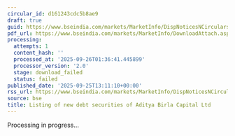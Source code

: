 ```yaml
---
circular_id: d161243cdc5b8ae9
draft: true
guid: https://www.bseindia.com/markets/MarketInfo/DispNoticesNCirculars.aspx?Noticeid={93AD1BB3-E80C-45CD-9D59-25DFE824361C}&noticeno=20250925-46&dt=09/25/2025&icount=46&totcount=65&flag=0
pdf_url: https://www.bseindia.com/markets/MarketInfo/DownloadAttach.aspx?id=20250925-46&attachedId=
processing:
  attempts: 1
  content_hash: ''
  processed_at: '2025-09-26T01:36:41.445899'
  processor_version: '2.0'
  stage: download_failed
  status: failed
published_date: '2025-09-25T13:11:10+00:00'
rss_url: https://www.bseindia.com/markets/MarketInfo/DispNoticesNCirculars.aspx?Noticeid={93AD1BB3-E80C-45CD-9D59-25DFE824361C}&noticeno=20250925-46&dt=09/25/2025&icount=46&totcount=65&flag=0
source: bse
title: Listing of new debt securities of Aditya Birla Capital Ltd
---
```


Processing in progress...
